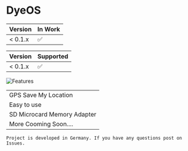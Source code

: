 # DyeOS

| Version | In Work            |
| ------- | ------------------ |
| < 0.1.x | :white_check_mark: |

| Version  | Supported |
| ------------- | ------------- |
| < 0.1.x  | :white_check_mark: |

![Features](https://s12.directupload.net/images/200907/9m8qldwi.png)

|   | 
| ------------- | 
| GPS Save My Location  | 
| Easy to use  | 
| SD Microcard Memory Adapter  | 
| More Cooming Soon.... | 



```
Project is developed in Germany. If you have any questions post on Issues.
```


